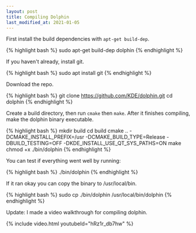 ```yaml
---
layout: post
title: Compiling Dolphin
last_modified_at: 2021-01-05
---
```


First install the build dependencies with `apt-get build-dep`.

{% highlight bash %}
sudo apt-get build-dep dolphin
{% endhighlight %}

If you haven't already, install git.

{% highlight bash %}
sudo apt install git
{% endhighlight %}

Download the repo.

{% highlight bash %}
git clone https://github.com/KDE/dolphin.git
cd dolphin
{% endhighlight %}

Create a build directory, then run `cmake` then `make`. After it finishes compiling, make the dolphin binary executable.

{% highlight bash %}
mkdir build
cd build
cmake .. -DCMAKE_INSTALL_PREFIX=/usr -DCMAKE_BUILD_TYPE=Release -DBUILD_TESTING=OFF -DKDE_INSTALL_USE_QT_SYS_PATHS=ON
make
chmod +x ./bin/dolphin
{% endhighlight %}

You can test if everything went well by running:

{% highlight bash %}
./bin/dolphin
{% endhighlight %}

If it ran okay you can copy the binary to /usr/local/bin.

{% highlight bash %}
sudo cp ./bin/dolphin /usr/local/bin/dolphin
{% endhighlight %}

Update: I made a video walkthrough for compiling dolphin.

{% include video.html youtubeId="hRz1r_db7hw" %}
